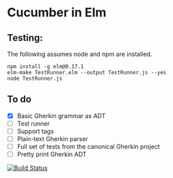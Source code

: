 # Cucumber in Elm

## Testing:

The following assumes node and npm are installed.

```
npm install -g elm@0.17.1
elm-make TestRunner.elm --output TestRunner.js --yes
node TestRunner.js
```

## To do

- [x] Basic Gherkin grammar as ADT
- [ ] Test runner
- [ ] Support tags
- [ ] Plain-text Gherkin parser
- [ ] Full set of tests from the canonical Gherkin project
- [ ] Pretty print Gherkin ADT

[![Build Status](https://travis-ci.org/genthaler/cucumber-elm.svg?branch=master)](https://travis-ci.org/genthaler/cucumber-elm)
